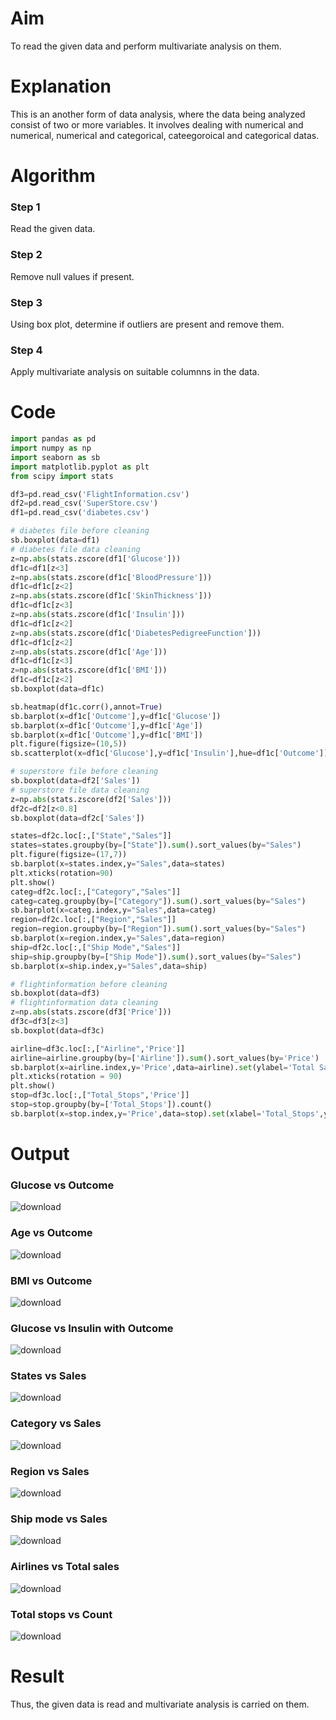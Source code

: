 # Aim
To read the given data and perform multivariate analysis on them.

# Explanation
This is an another form of data analysis, where the data being analyzed consist of two or more variables.
It involves dealing with numerical and numerical, numerical and categorical, cateegoroical and categorical datas.

# Algorithm
### Step 1
Read the given data.
### Step 2
Remove null values if present.
### Step 3
Using box plot, determine if outliers are present and remove them.
### Step 4
Apply multivariate analysis on suitable columnns in the data.

# Code
```python
import pandas as pd
import numpy as np
import seaborn as sb
import matplotlib.pyplot as plt
from scipy import stats

df3=pd.read_csv('FlightInformation.csv')
df2=pd.read_csv('SuperStore.csv')
df1=pd.read_csv('diabetes.csv')

# diabetes file before cleaning
sb.boxplot(data=df1)
# diabetes file data cleaning
z=np.abs(stats.zscore(df1['Glucose']))
df1c=df1[z<3]
z=np.abs(stats.zscore(df1c['BloodPressure']))
df1c=df1c[z<2]
z=np.abs(stats.zscore(df1c['SkinThickness']))
df1c=df1c[z<3]
z=np.abs(stats.zscore(df1c['Insulin']))
df1c=df1c[z<2]
z=np.abs(stats.zscore(df1c['DiabetesPedigreeFunction']))
df1c=df1c[z<2]
z=np.abs(stats.zscore(df1c['Age']))
df1c=df1c[z<3]
z=np.abs(stats.zscore(df1c['BMI']))
df1c=df1c[z<2]
sb.boxplot(data=df1c)

sb.heatmap(df1c.corr(),annot=True)
sb.barplot(x=df1c['Outcome'],y=df1c['Glucose'])
sb.barplot(x=df1c['Outcome'],y=df1c['Age'])
sb.barplot(x=df1c['Outcome'],y=df1c['BMI'])
plt.figure(figsize=(10,5))
sb.scatterplot(x=df1c['Glucose'],y=df1c['Insulin'],hue=df1c['Outcome'])

# superstore file before cleaning
sb.boxplot(data=df2['Sales'])
# superstore file data cleaning
z=np.abs(stats.zscore(df2['Sales']))
df2c=df2[z<0.8]
sb.boxplot(data=df2c['Sales'])

states=df2c.loc[:,["State","Sales"]]
states=states.groupby(by=["State"]).sum().sort_values(by="Sales")
plt.figure(figsize=(17,7))
sb.barplot(x=states.index,y="Sales",data=states)
plt.xticks(rotation=90)
plt.show()
categ=df2c.loc[:,["Category","Sales"]]
categ=categ.groupby(by=["Category"]).sum().sort_values(by="Sales")
sb.barplot(x=categ.index,y="Sales",data=categ)
region=df2c.loc[:,["Region","Sales"]]
region=region.groupby(by=["Region"]).sum().sort_values(by="Sales")
sb.barplot(x=region.index,y="Sales",data=region)
ship=df2c.loc[:,["Ship Mode","Sales"]]
ship=ship.groupby(by=["Ship Mode"]).sum().sort_values(by="Sales")
sb.barplot(x=ship.index,y="Sales",data=ship)

# flightinformation before cleaning
sb.boxplot(data=df3)
# flightinformation data cleaning
z=np.abs(stats.zscore(df3['Price']))
df3c=df3[z<3]
sb.boxplot(data=df3c)

airline=df3c.loc[:,["Airline",'Price']]
airline=airline.groupby(by=['Airline']).sum().sort_values(by='Price')
sb.barplot(x=airline.index,y='Price',data=airline).set(ylabel='Total Sales')
plt.xticks(rotation = 90)
plt.show()
stop=df3c.loc[:,["Total_Stops",'Price']]
stop=stop.groupby(by=['Total_Stops']).count()
sb.barplot(x=stop.index,y='Price',data=stop).set(xlabel='Total_Stops',ylabel='Count')
```

# Output
### Glucose vs Outcome
![download](https://github.com/yasin-sharif-SEC/ODD2023-Datascience-Ex-04/assets/142985837/a946004a-7de4-4a53-a385-ff0575c3adb8)

### Age vs Outcome
![download](https://github.com/yasin-sharif-SEC/ODD2023-Datascience-Ex-04/assets/142985837/93181dee-b9ae-4b86-9804-8b911fb8992d)

### BMI vs Outcome
![download](https://github.com/yasin-sharif-SEC/ODD2023-Datascience-Ex-04/assets/142985837/40df6453-e9ca-4984-a8a0-c8084ca5e3f2)

### Glucose vs Insulin with Outcome
![download](https://github.com/yasin-sharif-SEC/ODD2023-Datascience-Ex-04/assets/142985837/852a6a4b-2af5-422e-9bf2-bcdfbeecdbb6)

### States vs Sales
![download](https://github.com/yasin-sharif-SEC/ODD2023-Datascience-Ex-04/assets/142985837/9bfd79cb-dcf7-4928-8a82-b4b85b7bb841)

### Category vs Sales
![download](https://github.com/yasin-sharif-SEC/ODD2023-Datascience-Ex-04/assets/142985837/1a92d26e-e66c-498e-a217-3ed94db95717)

### Region vs Sales
![download](https://github.com/yasin-sharif-SEC/ODD2023-Datascience-Ex-04/assets/142985837/d79b7827-6bae-45b2-a715-83724e2c51ba)

### Ship mode vs Sales
![download](https://github.com/yasin-sharif-SEC/ODD2023-Datascience-Ex-04/assets/142985837/e083391d-67ff-434d-a0c2-ad70562ac2ba)

### Airlines vs Total sales
![download](https://github.com/yasin-sharif-SEC/ODD2023-Datascience-Ex-04/assets/142985837/d5e6c52e-e626-4dd6-b31c-bb7b47613116)

### Total stops vs Count
![download](https://github.com/yasin-sharif-SEC/ODD2023-Datascience-Ex-04/assets/142985837/5dd39787-45b0-42ac-8a23-cd6d783b6b62)

# Result
Thus, the given data is read and multivariate analysis is carried on them.



